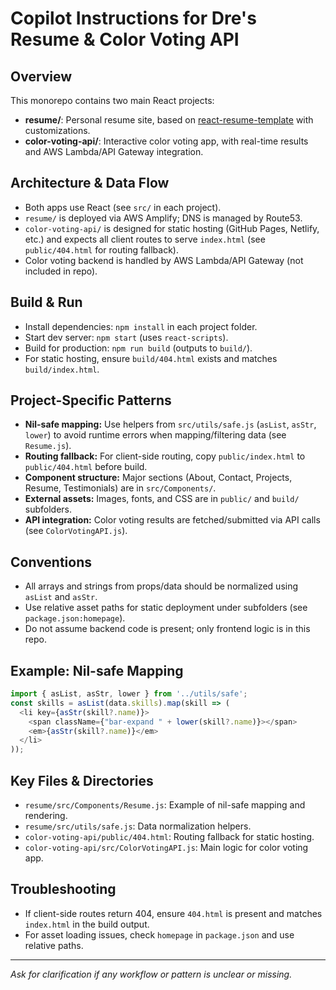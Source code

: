 # Copilot Instructions for Dre's Resume & Color Voting API

## Overview
This monorepo contains two main React projects:
- **resume/**: Personal resume site, based on [react-resume-template](https://github.com/tbakerx/react-resume-template) with customizations.
- **color-voting-api/**: Interactive color voting app, with real-time results and AWS Lambda/API Gateway integration.

## Architecture & Data Flow
- Both apps use React (see `src/` in each project).
- `resume/` is deployed via AWS Amplify; DNS is managed by Route53.
- `color-voting-api/` is designed for static hosting (GitHub Pages, Netlify, etc.) and expects all client routes to serve `index.html` (see `public/404.html` for routing fallback).
- Color voting backend is handled by AWS Lambda/API Gateway (not included in repo).

## Build & Run
- Install dependencies: `npm install` in each project folder.
- Start dev server: `npm start` (uses `react-scripts`).
- Build for production: `npm run build` (outputs to `build/`).
- For static hosting, ensure `build/404.html` exists and matches `build/index.html`.

## Project-Specific Patterns
- **Nil-safe mapping:** Use helpers from `src/utils/safe.js` (`asList`, `asStr`, `lower`) to avoid runtime errors when mapping/filtering data (see `Resume.js`).
- **Routing fallback:** For client-side routing, copy `public/index.html` to `public/404.html` before build.
- **Component structure:** Major sections (About, Contact, Projects, Resume, Testimonials) are in `src/Components/`.
- **External assets:** Images, fonts, and CSS are in `public/` and `build/` subfolders.
- **API integration:** Color voting results are fetched/submitted via API calls (see `ColorVotingAPI.js`).

## Conventions
- All arrays and strings from props/data should be normalized using `asList` and `asStr`.
- Use relative asset paths for static deployment under subfolders (see `package.json:homepage`).
- Do not assume backend code is present; only frontend logic is in this repo.

## Example: Nil-safe Mapping
```js
import { asList, asStr, lower } from '../utils/safe';
const skills = asList(data.skills).map(skill => (
  <li key={asStr(skill?.name)}>
    <span className={"bar-expand " + lower(skill?.name)}></span>
    <em>{asStr(skill?.name)}</em>
  </li>
));
```

## Key Files & Directories
- `resume/src/Components/Resume.js`: Example of nil-safe mapping and rendering.
- `resume/src/utils/safe.js`: Data normalization helpers.
- `color-voting-api/public/404.html`: Routing fallback for static hosting.
- `color-voting-api/src/ColorVotingAPI.js`: Main logic for color voting app.

## Troubleshooting
- If client-side routes return 404, ensure `404.html` is present and matches `index.html` in the build output.
- For asset loading issues, check `homepage` in `package.json` and use relative paths.

---
_Ask for clarification if any workflow or pattern is unclear or missing._
